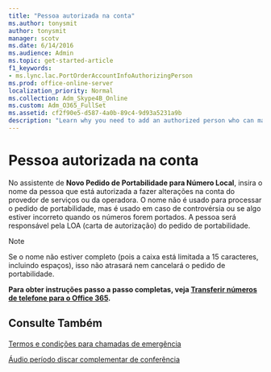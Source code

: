 ```yaml
---
title: "Pessoa autorizada na conta"
ms.author: tonysmit
author: tonysmit
manager: scotv
ms.date: 6/14/2016
ms.audience: Admin
ms.topic: get-started-article
f1_keywords:
- ms.lync.lac.PortOrderAccountInfoAuthorizingPerson
ms.prod: office-online-server
localization_priority: Normal
ms.collection: Adm_Skype4B_Online
ms.custom: Adm_O365_FullSet
ms.assetid: cf2f90e5-d587-4a0b-89c4-9d93a5231a9b
description: "Learn why you need to add an authorized person who can make changes to the account when you use the New Local Number Port Order wizard."
---
```


# Pessoa autorizada na conta

No assistente de **Novo Pedido de Portabilidade para Número Local**, insira o nome da pessoa que está autorizada a fazer alterações na conta do provedor de serviços ou da operadora. O nome não é usado para processar o pedido de portabilidade, mas é usado em caso de controvérsia ou se algo estiver incorreto quando os números forem portados. A pessoa será responsável pela LOA (carta de autorização) do pedido de portabilidade.
  
> [!NOTE]
> Se o nome não estiver completo (pois a caixa está limitada a 15 caracteres, incluindo espaços), isso não atrasará nem cancelará o pedido de portabilidade. 
  
 **Para obter instruções passo a passo completas, veja [Transferir números de telefone para o Office 365](transfer-phone-numbers-to-office-365.md).**
  
## Consulte Também

#### 

[Termos e condições para chamadas de emergência](emergency-calling-terms-and-conditions.md)
  
[Áudio período discar complementar de conferência](../accessibility-and-regulatory/audio-conferencing-complimentary-dial-out-period.md)

